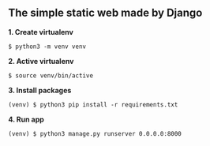 ## The simple static web made by Django
**1. Create virtualenv**
``` shell
$ python3 -m venv venv 
```
**2. Active virtualenv**
``` shell
$ source venv/bin/active
```
**3. Install packages**
``` shell
(venv) $ python3 pip install -r requirements.txt
```
**4. Run app**
``` shell
(venv) $ python3 manage.py runserver 0.0.0.0:8000
```
